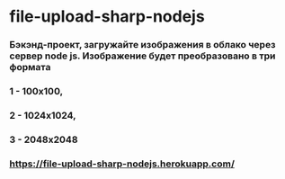 # file-upload-sharp-nodejs


### Бэкэнд-проект, загружайте изображения в облако через сервер node js. Изображение будет преобразовано в три формата
### 1 - 100x100,
### 2 - 1024x1024,
### 3 - 2048x2048

### https://file-upload-sharp-nodejs.herokuapp.com/
